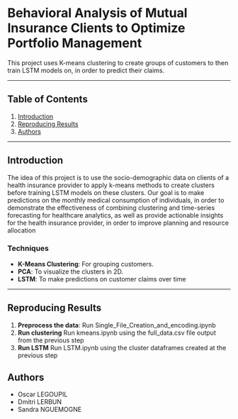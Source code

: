 # Behavioral Analysis of Mutual Insurance Clients to Optimize Portfolio Management

This project uses K-means clustering to create groups of customers to then train LSTM models on, in order to predict their claims.

---

## Table of Contents
1. [Introduction](#introduction)
2. [Reproducing Results](#reproducing-results)
3. [Authors](#authors)

---

## Introduction

The idea of this project is to use the socio-demographic data on clients of a health insurance provider to apply k-means methods to create clusters before training LSTM models on these clusters. Our goal is to make predictions on the monthly medical consumption of individuals, in order to demonstrate the effectiveness of combining clustering and time-series forecasting for healthcare analytics, as well as provide actionable insights for the health insurance provider, in order to improve planning and resource allocation

### Techniques
- **K-Means Clustering**: For grouping customers.
- **PCA**: To visualize the clusters in 2D.
- **LSTM**: To make predictions on customer claims over time

---

## Reproducing Results

1. **Preprocess the data**:
Run Single_File_Creation_and_encoding.ipynb
2. **Run clustering**
Run kmeans.ipynb using the full_data.csv file output from the previous step
3. **Run LSTM**
Run LSTM.ipynb using the cluster dataframes created at the previous step

## Authors

- Oscar LEGOUPIL
- Dmitri LERBUN
- Sandra NGUEMOGNE
